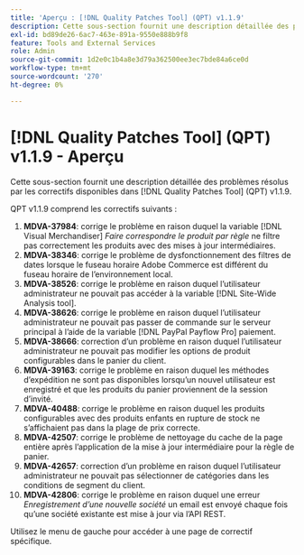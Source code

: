```yaml
---
title: 'Aperçu : [!DNL Quality Patches Tool] (QPT) v1.1.9'
description: Cette sous-section fournit une description détaillée des problèmes résolus par les correctifs disponibles dans [!DNL Quality Patches Tool] (QPT) v1.1.9.
exl-id: bd89de26-6ac7-463e-891a-9550e888b9f8
feature: Tools and External Services
role: Admin
source-git-commit: 1d2e0c1b4a8e3d79a362500ee3ec7bde84a6ce0d
workflow-type: tm+mt
source-wordcount: '270'
ht-degree: 0%

---
```


# [!DNL Quality Patches Tool] (QPT) v1.1.9 - Aperçu

Cette sous-section fournit une description détaillée des problèmes résolus par les correctifs disponibles dans [!DNL Quality Patches Tool] (QPT) v1.1.9.

QPT v1.1.9 comprend les correctifs suivants :

1. **MDVA-37984**: corrige le problème en raison duquel la variable [!DNL Visual Merchandiser] *Faire correspondre le produit par règle* ne filtre pas correctement les produits avec des mises à jour intermédiaires.
1. **MDVA-38346**: corrige le problème de dysfonctionnement des filtres de dates lorsque le fuseau horaire Adobe Commerce est différent du fuseau horaire de l’environnement local.
1. **MDVA-38526**: corrige le problème en raison duquel l’utilisateur administrateur ne pouvait pas accéder à la variable [!DNL Site-Wide Analysis tool].
1. **MDVA-38626**: corrige le problème en raison duquel l’utilisateur administrateur ne pouvait pas passer de commande sur le serveur principal à l’aide de la variable [!DNL PayPal Payflow Pro] paiement.
1. **MDVA-38666**: correction d’un problème en raison duquel l’utilisateur administrateur ne pouvait pas modifier les options de produit configurables dans le panier du client.
1. **MDVA-39163**: corrige le problème en raison duquel les méthodes d’expédition ne sont pas disponibles lorsqu’un nouvel utilisateur est enregistré et que les produits du panier proviennent de la session d’invité.
1. **MDVA-40488**: corrige le problème en raison duquel les produits configurables avec des produits enfants en rupture de stock ne s’affichaient pas dans la plage de prix correcte.
1. **MDVA-42507**: corrige le problème de nettoyage du cache de la page entière après l’application de la mise à jour intermédiaire pour la règle de panier.
1. **MDVA-42657**: correction d’un problème en raison duquel l’utilisateur administrateur ne pouvait pas sélectionner de catégories dans les conditions de segment du client.
1. **MDVA-42806**: corrige le problème en raison duquel une erreur *Enregistrement d’une nouvelle société* un email est envoyé chaque fois qu’une société existante est mise à jour via l’API REST.

Utilisez le menu de gauche pour accéder à une page de correctif spécifique.

